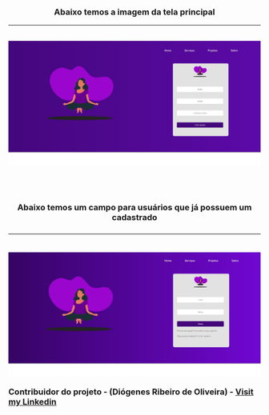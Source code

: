 <h3 align='center'> Abaixo temos a imagem da tela principal </h3>

<hr>
<br>

<img src='paginaInicial.jpg'>

<br><br>

<h3 align='center'> Abaixo temos um campo para usuários que já possuem um cadastrado <h3>

<hr>
<br>

<img src='localLogin.jpg'>

<br>

Contribuidor do projeto - (Diógenes Ribeiro de Oliveira) - [Visit my Linkedin](https://www.linkedin.com/in/diogenesriboliveira/)